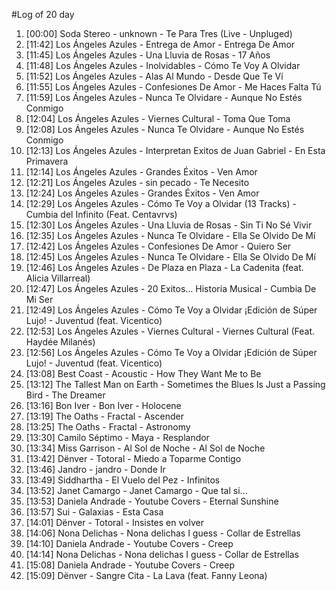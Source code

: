#Log of 20 day

1. [00:00] Soda Stereo - unknown - Te Para Tres (Live - Unpluged)
1. [11:42] Los Ángeles Azules - Entrega de Amor - Entrega De Amor
1. [11:45] Los Ángeles Azules - Una Lluvia de Rosas - 17 Años
1. [11:48] Los Ángeles Azules - Inolvidables - Cómo Te Voy A Olvidar
1. [11:52] Los Ángeles Azules - Alas Al Mundo - Desde Que Te Ví
1. [11:55] Los Ángeles Azules - Confesiones De Amor - Me Haces Falta Tú
1. [11:59] Los Ángeles Azules - Nunca Te Olvidare - Aunque No Estés Conmigo
1. [12:04] Los Ángeles Azules - Viernes Cultural - Toma Que Toma
1. [12:08] Los Ángeles Azules - Nunca Te Olvidare - Aunque No Estés Conmigo
1. [12:13] Los Ángeles Azules - Interpretan Exitos de Juan Gabriel - En Esta Primavera
1. [12:14] Los Ángeles Azules - Grandes Éxitos - Ven Amor
1. [12:21] Los Ángeles Azules - sin pecado - Te Necesito
1. [12:24] Los Ángeles Azules - Grandes Éxitos - Ven Amor
1. [12:29] Los Ángeles Azules - Cómo Te Voy a Olvidar (13 Tracks) - Cumbia del Infinito (Feat. Centavrvs)
1. [12:30] Los Ángeles Azules - Una Lluvia de Rosas - Sin Ti No Sé Vivir
1. [12:35] Los Ángeles Azules - Nunca Te Olvidare - Ella Se Olvido De Mí
1. [12:42] Los Ángeles Azules - Confesiones De Amor - Quiero Ser
1. [12:45] Los Ángeles Azules - Nunca Te Olvidare - Ella Se Olvido De Mí
1. [12:46] Los Ángeles Azules - De Plaza en Plaza - La Cadenita (feat. Alicia Villarreal)
1. [12:47] Los Ángeles Azules - 20 Exitos... Historia Musical - Cumbia De Mi Ser
1. [12:49] Los Ángeles Azules - Cómo Te Voy a Olvidar ¡Edición de Súper Lujo! - Juventud (feat. Vicentico)
1. [12:53] Los Ángeles Azules - Viernes Cultural - Viernes Cultural (Feat. Haydée Milanés)
1. [12:56] Los Ángeles Azules - Cómo Te Voy a Olvidar ¡Edición de Súper Lujo! - Juventud (feat. Vicentico)
1. [13:08] Best Coast - Acoustic - How They Want Me to Be
1. [13:12] The Tallest Man on Earth - Sometimes the Blues Is Just a Passing Bird - The Dreamer
1. [13:16] Bon Iver - Bon Iver - Holocene
1. [13:19] The Oaths - Fractal - Ascender
1. [13:25] The Oaths - Fractal - Astronomy
1. [13:30] Camilo Séptimo - Maya - Resplandor
1. [13:34] Miss Garrison - Al Sol de Noche - Al Sol de Noche
1. [13:42] Dënver - Totoral - Miedo a Toparme Contigo
1. [13:46] Jandro - jandro - Donde Ir
1. [13:49] Siddhartha - El Vuelo del Pez - Infinitos
1. [13:52] Janet Camargo - Janet Camargo - Que tal si...
1. [13:53] Daniela Andrade - Youtube Covers - Eternal Sunshine
1. [13:57] Sui - Galaxias - Esta Casa
1. [14:01] Dënver - Totoral - Insistes en volver
1. [14:06] Nona Delichas - Nona delichas I guess - Collar de Estrellas
1. [14:10] Daniela Andrade - Youtube Covers - Creep
1. [14:14] Nona Delichas - Nona delichas I guess - Collar de Estrellas
1. [15:08] Daniela Andrade - Youtube Covers - Creep
1. [15:09] Dënver - Sangre Cita - La Lava (feat. Fanny Leona)
